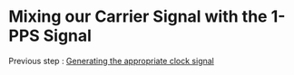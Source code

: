 # Mixing our Carrier Signal with the 1-PPS Signal

Previous step : [Generating the appropriate clock signal](3_Clk_Generation.md)
